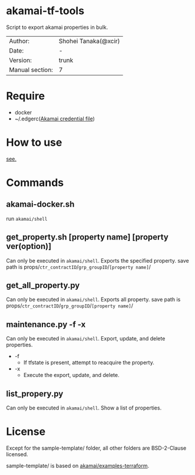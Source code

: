 # akamai-tf-tools

Script to export akamai properties in bulk.


| | |
|--|:--|
| Author:                   | Shohei Tanaka(@xcir) |
| Date:                     | - |
| Version:                  | trunk |
| Manual section:           | 7 |

# Require

- docker
- ~/.edgerc([Akamai credential file](https://techdocs.akamai.com/developer/docs/set-up-authentication-credentials))

# How to use

[see.](https://labs.gree.jp/blog/?p=22991)

# Commands

## akamai-docker.sh

run `akamai/shell`

## get_property.sh [property name] [property ver(option)]

Can only be executed in `akamai/shell`.
Exports the specified property.
save path is props/`ctr_contractID`/`grp_groupID`/`[property name]`/

## get_all_property.py

Can only be executed in `akamai/shell`.
Exports all property.
save path is props/`ctr_contractID`/`grp_groupID`/`[property name]`/

## maintenance.py -f -x

Can only be executed in `akamai/shell`.
Export, update, and delete properties.

- -f
  - If tfstate is present, attempt to reacquire the property.
- -x
  - Execute the export, update, and delete.

## list_propery.py

Can only be executed in `akamai/shell`.
Show a list of properties.

# License

Except for the sample-template/ folder, all other folders are BSD-2-Clause licensed.

sample-template/ is based on [akamai/examples-terraform](https://github.com/akamai/examples-terraform).
